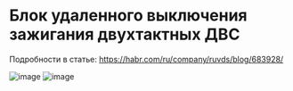 # Блок удаленного выключения зажигания двухтактных ДВС

Подробности в статье: https://habr.com/ru/company/ruvds/blog/683928/

![image](https://user-images.githubusercontent.com/58175138/200134572-2305bccd-735f-40c3-ba79-16a023eb0977.png)
![image](https://user-images.githubusercontent.com/58175138/200134577-50221077-d27e-484e-975e-66deb7a9f34d.png)
